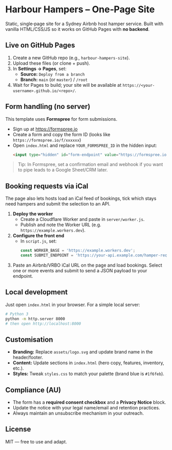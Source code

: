 # Harbour Hampers – One‑Page Site

Static, single‑page site for a Sydney Airbnb host hamper service. Built with vanilla HTML/CSS/JS so it works on GitHub Pages with **no backend**.

## Live on GitHub Pages
1. Create a new GitHub repo (e.g., `harbour-hampers-site`).
2. Upload these files (or clone + push).
3. In **Settings → Pages**, set:
   - **Source:** `Deploy from a branch`
   - **Branch:** `main` (or `master`) / `/root`
4. Wait for Pages to build; your site will be available at `https://<your-username>.github.io/<repo>/`.

## Form handling (no server)
This template uses **Formspree** for form submissions.

- Sign up at https://formspree.io
- Create a form and copy the form ID (looks like `https://formspree.io/f/xxxxxx`)
- Open `index.html` and replace `YOUR_FORMSPREE_ID` in the hidden input:
  ```html
  <input type="hidden" id="form-endpoint" value="https://formspree.io/f/YOUR_FORMSPREE_ID">
  ```

> Tip: In Formspree, set a confirmation email and webhook if you want to pipe leads to a Google Sheet/CRM later.

## Booking requests via iCal
The page also lets hosts load an iCal feed of bookings, tick which stays need hampers and submit the selection to an API.

1. **Deploy the worker**
   - Create a Cloudflare Worker and paste in `server/worker.js`.
   - Publish and note the Worker URL (e.g. `https://example.workers.dev`).
2. **Configure the front end**
   - In `script.js`, set:
     ```js
     const WORKER_BASE = 'https://example.workers.dev';
     const SUBMIT_ENDPOINT = 'https://your-api.example.com/hamper-requests';
     ```
3. Paste an Airbnb/VRBO iCal URL on the page and load bookings. Select one or more events and submit to send a JSON payload to your endpoint.

## Local development
Just open `index.html` in your browser. For a simple local server:
```bash
# Python 3
python -m http.server 8000
# then open http://localhost:8000
```

## Customisation
- **Branding:** Replace `assets/logo.svg` and update brand name in the header/footer.
- **Content:** Update sections in `index.html` (hero copy, features, inventory, etc.).
- **Styles:** Tweak `styles.css` to match your palette (brand blue is `#1f6feb`).

## Compliance (AU)
- The form has a **required consent checkbox** and a **Privacy Notice** block.
- Update the notice with your legal name/email and retention practices.
- Always maintain an unsubscribe mechanism in your outreach.

## License
MIT — free to use and adapt.

